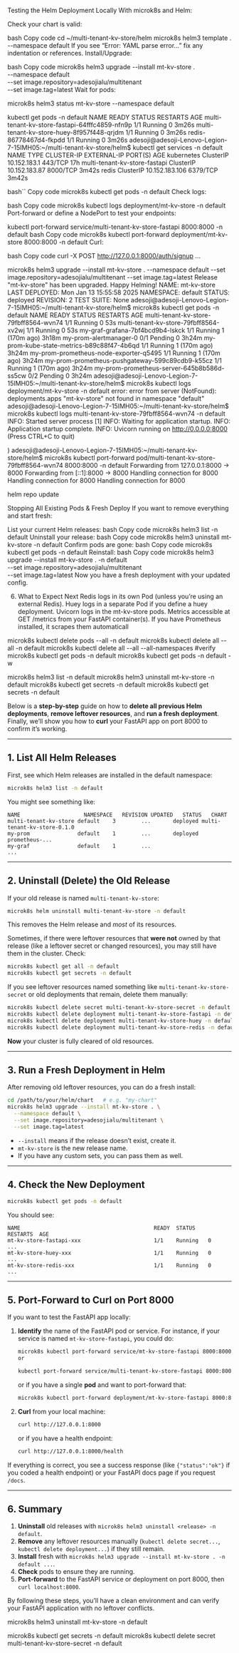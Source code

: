 Testing the Helm Deployment Locally
With microk8s and Helm:

Check your chart is valid:

bash
Copy code
cd ~/multi-tenant-kv-store/helm
microk8s helm3 template . --namespace default
If you see “Error: YAML parse error…” fix any indentation or references.
Install/Upgrade:

bash
Copy code
microk8s helm3 upgrade --install mt-kv-store . \
  --namespace default \
  --set image.repository=adesojialu/multitenant \
  --set image.tag=latest
Wait for pods:

microk8s helm3 status mt-kv-store --namespace default

kubectl get pods -n default
NAME                                             READY   STATUS    RESTARTS   AGE
multi-tenant-kv-store-fastapi-64fffc4859-nfn9p   1/1     Running   0          3m26s
multi-tenant-kv-store-huey-8f957f448-qrjdm       1/1     Running   0          3m26s
redis-86778467d4-fkpdd                           1/1     Running   0          3m26s
adesoji@adesoji-Lenovo-Legion-7-15IMH05:~/multi-tenant-kv-store/helm$ kubectl get services -n default
NAME                            TYPE        CLUSTER-IP       EXTERNAL-IP   PORT(S)    AGE
kubernetes                      ClusterIP   10.152.183.1     <none>        443/TCP    17h
multi-tenant-kv-store-fastapi   ClusterIP   10.152.183.87    <none>        8000/TCP   3m42s
redis                           ClusterIP   10.152.183.106   <none>        6379/TCP   3m42s


bash``
Copy code
microk8s kubectl get pods -n default
Check logs:

bash
Copy code
microk8s kubectl logs deployment/mt-kv-store -n default
Port-forward or define a NodePort to test your endpoints:

kubectl port-forward service/multi-tenant-kv-store-fastapi 8000:8000 -n default
bash
Copy code
microk8s kubectl port-forward deployment/mt-kv-store 8000:8000 -n default
Curl:

bash
Copy code
curl -X POST http://127.0.0.1:8000/auth/signup ...


microk8s helm3 upgrade --install mt-kv-store .   --namespace default   --set image.repository=adesojialu/multitenant   --set image.tag=latest
Release "mt-kv-store" has been upgraded. Happy Helming!
NAME: mt-kv-store
LAST DEPLOYED: Mon Jan 13 15:55:58 2025
NAMESPACE: default
STATUS: deployed
REVISION: 2
TEST SUITE: None
adesoji@adesoji-Lenovo-Legion-7-15IMH05:~/multi-tenant-kv-store/helm$ microk8s kubectl get pods -n default
NAME                                              READY   STATUS    RESTARTS       AGE
multi-tenant-kv-store-79fbff8564-wvn74            1/1     Running   0              53s
multi-tenant-kv-store-79fbff8564-xv2wj            1/1     Running   0              53s
my-graf-grafana-7bf4bcd9b4-lskck                  1/1     Running   1 (170m ago)   3h18m
my-prom-alertmanager-0                            0/1     Pending   0              3h24m
my-prom-kube-state-metrics-b89c88f47-4b6qd        1/1     Running   1 (170m ago)   3h24m
my-prom-prometheus-node-exporter-q5495            1/1     Running   1 (170m ago)   3h24m
my-prom-prometheus-pushgateway-599c89cdb9-k55cz   1/1     Running   1 (170m ago)   3h24m
my-prom-prometheus-server-645b8b586d-ss5cw        0/2     Pending   0              3h24m
adesoji@adesoji-Lenovo-Legion-7-15IMH05:~/multi-tenant-kv-store/helm$ microk8s kubectl logs deployment/mt-kv-store -n default
error: error from server (NotFound): deployments.apps "mt-kv-store" not found in namespace "default"
adesoji@adesoji-Lenovo-Legion-7-15IMH05:~/multi-tenant-kv-store/helm$ microk8s kubectl logs multi-tenant-kv-store-79fbff8564-wvn74 -n default
INFO:     Started server process [1]
INFO:     Waiting for application startup.
INFO:     Application startup complete.
INFO:     Uvicorn running on http://0.0.0.0:8000 (Press CTRL+C to quit)


)
adesoji@adesoji-Lenovo-Legion-7-15IMH05:~/multi-tenant-kv-store/helm$ microk8s kubectl port-forward pod/multi-tenant-kv-store-79fbff8564-wvn74 8000:8000 -n default
Forwarding from 127.0.0.1:8000 -> 8000
Forwarding from [::1]:8000 -> 8000
Handling connection for 8000
Handling connection for 8000
Handling connection for 8000


helm repo update























Stopping All Existing Pods & Fresh Deploy
If you want to remove everything and start fresh:

List your current Helm releases:
bash
Copy code
microk8s helm3 list -n default
Uninstall your release:
bash
Copy code
microk8s helm3 uninstall mt-kv-store -n default
Confirm pods are gone:
bash
Copy code
microk8s kubectl get pods -n default
Reinstall:
bash
Copy code
microk8s helm3 upgrade --install mt-kv-store . -n default \
  --set image.repository=adesojialu/multitenant \
  --set image.tag=latest
Now you have a fresh deployment with your updated config.

6. What to Expect Next
Redis logs in its own Pod (unless you’re using an external Redis).
Huey logs in a separate Pod if you define a huey deployment.
Uvicorn logs in the mt-kv-store pods.
Metrics accessible at GET /metrics from your FastAPI container(s).
If you have Prometheus installed, it scrapes them automaticall



microk8s kubectl delete pods --all -n default
microk8s kubectl delete all --all -n default
microk8s kubectl delete all --all --all-namespaces
#verify
microk8s kubectl get pods -n default
microk8s kubectl get pods -n default -w


 microk8s helm3 list -n default
 microk8s helm3 uninstall mt-kv-store -n default
 microk8s kubectl get secrets -n default
  microk8s kubectl get secrets -n default






  Below is a **step-by-step** guide on how to **delete all previous Helm deployments**, **remove leftover resources**, and **run a fresh deployment**. Finally, we’ll show you how to **curl** your FastAPI app on port 8000 to confirm it’s working.

---

## 1. **List All Helm Releases**

First, see which Helm releases are installed in the default namespace:

```bash
microk8s helm3 list -n default
```
You might see something like:
```
NAME                 	NAMESPACE 	REVISION UPDATED   STATUS   CHART
multi-tenant-kv-store default    3        ...       deployed multi-tenant-kv-store-0.1.0
my-prom               default    1        ...       deployed prometheus-...
my-graf               default    1        ...
...
```

---

## 2. **Uninstall (Delete) the Old Release**

If your old release is named `multi-tenant-kv-store`:

```bash
microk8s helm uninstall multi-tenant-kv-store -n default
```
This removes the Helm release and *most* of its resources.

Sometimes, if there were leftover resources that **were not** owned by that release (like a leftover secret or changed resources), you may still have them in the cluster. Check:

```bash
microk8s kubectl get all -n default
microk8s kubectl get secrets -n default
```

If you see leftover resources named something like `multi-tenant-kv-store-secret` or old deployments that remain, delete them manually:

```bash
microk8s kubectl delete secret multi-tenant-kv-store-secret -n default
microk8s kubectl delete deployment multi-tenant-kv-store-fastapi -n default
microk8s kubectl delete deployment multi-tenant-kv-store-huey -n default
microk8s kubectl delete deployment multi-tenant-kv-store-redis -n default
```

**Now** your cluster is fully cleared of old resources.

---

## 3. **Run a Fresh Deployment in Helm**

After removing old leftover resources, you can do a fresh install:

```bash
cd /path/to/your/helm/chart   # e.g. "my-chart"
microk8s helm3 upgrade --install mt-kv-store . \
  --namespace default \
  --set image.repository=adesojialu/multitenant \
  --set image.tag=latest
```

- `--install` means if the release doesn’t exist, create it.  
- `mt-kv-store` is the new release name.  
- If you have any custom sets, you can pass them as well.

---

## 4. **Check the New Deployment**

```bash
microk8s kubectl get pods -n default
```
You should see:
```
NAME                                          READY  STATUS    RESTARTS  AGE
mt-kv-store-fastapi-xxx                       1/1    Running   0         ...
mt-kv-store-huey-xxx                          1/1    Running   0         ...
mt-kv-store-redis-xxx                         1/1    Running   0         ...
```

---

## 5. **Port-Forward to Curl on Port 8000**

If you want to test the FastAPI app locally:

1. **Identify** the name of the FastAPI pod or service. For instance, if your service is named `mt-kv-store-fastapi`, you could do:

   ```bash
   microk8s kubectl port-forward service/mt-kv-store-fastapi 8000:8000 -n default
   or 

   kubectl port-forward service/multi-tenant-kv-store-fastapi 8000:8000 -n default

   ```
   or if you have a single **pod** and want to port-forward that:

   ```bash
   microk8s kubectl port-forward deployment/mt-kv-store-fastapi 8000:8000 -n default
   ```

2. **Curl** from your local machine:

   ```bash
   curl http://127.0.0.1:8000
   ```
   or if you have a health endpoint:
   ```bash
   curl http://127.0.0.1:8000/health
   ```

If everything is correct, you see a success response (like `{"status":"ok"}` if you coded a health endpoint) or your FastAPI docs page if you request `/docs`.

---

## 6. **Summary**

1. **Uninstall** old releases with `microk8s helm3 uninstall <release> -n default`.  
2. **Remove** any leftover resources manually (`kubectl delete secret...`, `kubectl delete deployment...`) if they still remain.  
3. **Install** fresh with `microk8s helm3 upgrade --install mt-kv-store . -n default ...`.  
4. **Check** pods to ensure they are running.  
5. **Port-forward** to the FastAPI service or deployment on port 8000, then `curl localhost:8000`.

By following these steps, you’ll have a clean environment and can verify your FastAPI application with no leftover conflicts.

microk8s helm3 uninstall mt-kv-store -n default

microk8s kubectl get secrets -n default
microk8s kubectl delete secret multi-tenant-kv-store-secret -n default
